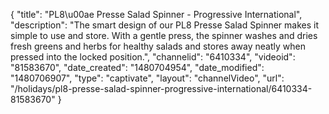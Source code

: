 {
    "title": "PL8\u00ae Presse Salad Spinner - Progressive International",
    "description": "The smart design of our PL8 Presse Salad Spinner makes it simple to use and store. With a gentle press, the spinner washes and dries fresh greens and herbs for healthy salads and stores away neatly when pressed into the locked position.",
    "channelid": "6410334",
    "videoid": "81583670",
    "date_created": "1480704954",
    "date_modified": "1480706907",
    "type": "captivate",
    "layout": "channelVideo",
    "url": "\/holidays\/pl8-presse-salad-spinner-progressive-international\/6410334-81583670"
}